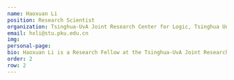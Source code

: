 ```yaml
---
name: Haoxuan Li
position: Research Scientist
organization: Tsinghua-UvA Joint Research Center for Logic, Tsinghua University
email: hxli@stu.pku.edu.cn
img:
personal-page: 
bio: Haoxuan Li is a Research Fellow at the Tsinghua-UvA Joint Research Center for Logic, with research interests spanning large language models, recommender systems, and causal learning. He has authored over 50 papers in top conferences such as NeurIPS, ICML, and CVPR, and has extensive experience organizing major workshops at NeurIPS, ICLR, AAAI, and ICDM.
order: 2
row: 2
---
```


